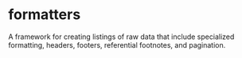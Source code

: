# formatters
A framework for creating listings of raw data that include specialized formatting, headers, footers, referential footnotes, and pagination.
